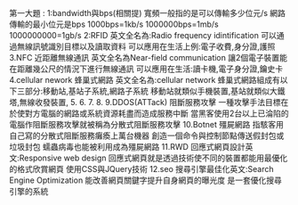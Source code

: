 第一大題
:
1:bandwidth與bps(相關提)
寬頻一般指的是可以傳輸多少位元/s
網路傳輸的最小位元是bps
1000bps=1kb/s
1000000bps=1mb/s
1000000000=1gb/s
2:RFID
英文全名為:Radio frequency idintification
可以通過無線訊號識別目標以及讀取資料
可以應用在生活上例:電子收費,身分證,護照
3.NFC
近距離無線通訊 英文全名為Near-field communication
讓2個電子裝置能在距離幾公尺的情況下進行無線通訊
可以應用在生活:讀卡機,電子身分證,鑰史卡
4.cellular nework
蜂巢式網路 英文全名為:cellular network
蜂巢式網路組成有以下三部分:移動站,基站子系統,網路子系統
移動站就類似手機裝置,基站就類似大鐵塔,無線收發裝置,
5.
6.
7.
8.
9.DDOS(ATTack)
阻斷服務攻擊
一種攻擊手法目標在於使對方電腦的網路或系統資源耗盡而造成服務中斷
當黑客使用2台以上已淪陷的電腦作阻斷服務攻擊就被稱為分散式阻斷服務攻擊
10.Botnet
殭屍網路
指駭客用自己寫的分散式阻斷服務癱瘓上萬台機器
創造一個命令與控制節點傳送假封包或垃圾封包
蠕蟲病毒也能被利用成為殭屍網路
11.RWD
回應式網頁設計英文:Responsive web design
回應式網頁就是透過技術使不同的裝置都能用最優化的格式欣賞網頁
使用CSS與JQuery技術
12.seo
搜尋引擎最佳化英文:Search Engine Optimization
能改善網頁關鍵字提升自身網頁的曝光度
是一套優化搜尋引擎的系統
